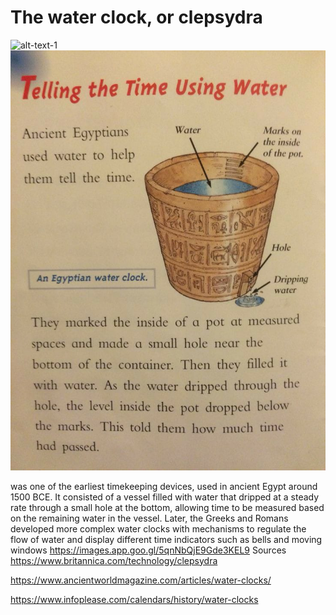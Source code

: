 # The water clock, or clepsydra
![alt-text-1]([image1.png](https://github.com/MMT-Community/Resources/blob/main/images/water-clock1.jpg) "title-1") ![alt-text-2](https://github.com/MMT-Community/Resources/blob/main/images/water-clock2.jpg "title-2")

was one of the earliest timekeeping devices, used in ancient Egypt around 1500 BCE. It consisted of a vessel filled with water that dripped at a steady rate through a small hole at the bottom, allowing time to be measured based on the remaining water in the vessel. Later, the Greeks and Romans developed more complex water clocks with mechanisms to regulate the flow of water and display different time indicators such as bells and moving windows
https://images.app.goo.gl/5qnNbQjE9Gde3KEL9
Sources 
https://www.britannica.com/technology/clepsydra

https://www.ancientworldmagazine.com/articles/water-clocks/

https://www.infoplease.com/calendars/history/water-clocks
